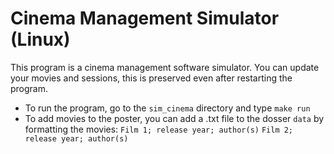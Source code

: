 # Cinema Management Simulator (Linux)

This program is a cinema management software simulator.
You can update your movies and sessions, this is preserved even after restarting the program.

- To run the program, go to the `sim_cinema` directory and type `make run`
- To add movies to the poster, you can add a .txt file to the dosser `data` by formatting the movies:
`Film 1; release year; author(s)`
`Film 2; release year; author(s)`